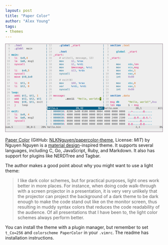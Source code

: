 ```yaml
---
layout: post
title: "Paper Color"
author: "Alex Young"
tags: 
- themes
---
```


<img src="/images/posts/material-asm.png" width="530" />

[Paper Color](http://nlknguyen.com/2015/05/21/vim-paper-color-theme/) (GitHub: [NLKNguyen/papercolor-theme](https://github.com/NLKNguyen/papercolor-theme), License: _MIT_) by Nguyen Nguyen is a [material design](http://www.google.com/design/spec/material-design/introduction.html)-inspired theme.  It supports several languages, including C, Go, JavaScript, Ruby, and Markdown.  It also has support for plugins like NERDTree and Tagbar.

The author makes a good point about why you might want to use a light theme:

> I like dark color schemes, but for practical purposes, light ones work better in more places. For instance, when doing code walk-through with a screen projector in a presentation, it is very very unlikely that the projector can project the background of a dark theme to be dark enough to make the code stand out like on the monitor screen, thus resulting in muddy syntax colors that reduces the code readability of the audience. Of all presentations that I have been to, the light color schemes always perform better.

You can install the theme with a plugin manager, but remember to set `t_Co=256` and `colorscheme PaperColor` in your `.vimrc`.  The readme has installation instructions.
